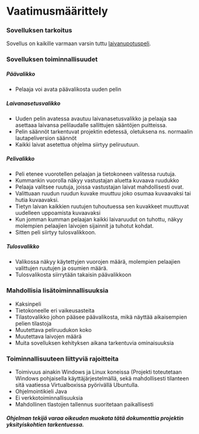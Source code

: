 # Vaatimusmäärittely

### Sovelluksen tarkoitus

Sovellus on kaikille varmaan varsin tuttu [laivanupotuspeli](https://fi.wikipedia.org/wiki/Laivanupotus).

### Sovelluksen toiminnallisuudet

##### Päävalikko
- Pelaaja voi avata päävalikosta uuden pelin 

##### Laivanasetusvalikko
- Uuden pelin avatessa avautuu laivanasetusvalikko ja pelaaja saa asettaaa laivansa pelilaudalle sallittujen sääntöjen puitteissa.
- Pelin säännöt tarkentuvat projektin edetessä, oletuksena ns. normaalin lautapeliversion säännöt
- Kaikki laivat asetettua ohjelma siirtyy peliruutuun.

##### Pelivalikko
- Peli etenee vuorotellen pelaajan ja tietokoneen valitessa ruutuja.
- Kummankin vuorolla näkyy vastustajan aluetta kuvaava ruudukko
- Pelaaja valitsee ruutuja, joissa vastustajan laivat mahdollisesti ovat.
- Valittuaan ruudun ruudun kuvake muuttuu joko osumaa kuvaavaksi tai hutia kuvaavaksi.
- Tietyn laivan kaikkien ruutujen tuhoutuessa sen kuvakkeet muuttuvat uudelleen uppoamista kuvaavaksi
- Kun jomman kumman pelaajan kaikki laivaruudut on tuhottu, näkyy molempien pelaajien laivojen sijainnit ja tuhotut kohdat.
- Sitten peli siirtyy tulosvalikkoon.

##### Tulosvalikko
- Valikossa näkyy käytettyjen vuorojen määrä, molempien pelaajien valittujen ruutujen ja osumien määrä.
- Tulosvalikosta siirrytään takaisin päävalikkoon

### Mahdollisia lisätoiminnallisuuksia
- Kaksinpeli
- Tietokoneelle eri vaikeusasteita
- Tilastovalikko johon pääsee päävalikosta, mikä näyttää aikaisempien pelien tilastoja
- Muutettava peliruudukon koko
- Muutettava laivojen määrä
- Muita sovelluksen kehityksen aikana tarkentuvia ominaisuuksia

### Toiminnallisuuteen liittyviä rajoitteita
- Toimivuus ainakin Windows ja Linux koneissa (Projekti toteutetaan Windows pohjaisella käyttäjärjestelmällä, sekä mahdollisesti tilanteen sitä vaatiessa Virtualboxissa pyörivällä Ubuntulla.
- Ohjelmointikieli Java
- Ei verkkotoiminnallisuuksia
- Mahdollinen tlastojen tallennus suoritetaan paikallisesti

##### Ohjelman tekijä varaa oikeuden muokata tätä dokumenttia projektin yksityiskohtien tarkentuessa.
